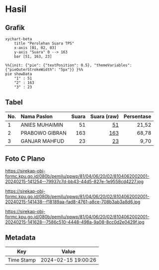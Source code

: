# Hasil

## Grafik

```mermaid
xychart-beta
    title "Perolehan Suara TPS"
    x-axis [01, 02, 03]
    y-axis "Suara" 0 --> 163
    bar [51, 163, 23]
```

```mermaid
%%{init: {"pie": {"textPosition": 0.5}, "themeVariables": {"pieOuterStrokeWidth": "5px"}} }%%
pie showData
    "1" : 51
    "2" : 163
    "3" : 23
```

## Tabel

| No. | Nama Paslon    | Suara | Suara (raw) | Persentase |
|:--- |:-------------- | -----:| -----------:| ----------:|
| 1   | ANIES MUHAIMIN | 51    | [51][p-1]   | 21,52      |
| 2   | PRABOWO GIBRAN | 163   | [163][p-2]  | 68,78      |
| 3   | GANJAR MAHFUD  | 23    | [23][p-3]   | 9,70       |


[p-1]: https://github.com/gigit-pemilu/pemilu-2024-81-maluku/blob/main/pilpres/hitung-suara/sub/81-maluku/sub/04-buru/sub/06-waplau/sub/2002-waplau/sub/001-tps/sub/paslon-1.txt
[p-2]: https://github.com/gigit-pemilu/pemilu-2024-81-maluku/blob/main/pilpres/hitung-suara/sub/81-maluku/sub/04-buru/sub/06-waplau/sub/2002-waplau/sub/001-tps/sub/paslon-2.txt
[p-3]: https://github.com/gigit-pemilu/pemilu-2024-81-maluku/blob/main/pilpres/hitung-suara/sub/81-maluku/sub/04-buru/sub/06-waplau/sub/2002-waplau/sub/001-tps/sub/paslon-3.txt

## Foto C Plano

https://sirekap-obj-formc.kpu.go.id/080b/pemilu/ppwp/81/04/06/20/02/8104062002001-20240215-141254--79937c7d-bb43-44d5-827e-1e9558cd4227.jpg

https://sirekap-obj-formc.kpu.go.id/080b/pemilu/ppwp/81/04/06/20/02/8104062002001-20240215-141438--f18189aa-fad8-4761-a8ce-708b3ab3a8d6.jpg

https://sirekap-obj-formc.kpu.go.id/080b/pemilu/ppwp/81/04/06/20/02/8104062002001-20240215-141628--7586c510-4448-498a-9a08-8cc0d2e0429f.jpg


## Metadata

| Key        | Value               |
| ---------- | ------------------- |
| Time Stamp | 2024-02-15 19:00:26 |



